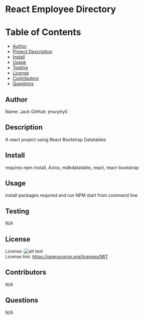 
  # React Employee Directory

  # Table of Contents
  * [Author](##Author)
  * [Project Description](##Description)
  * [Install](##Install)
  * [Usage](##Usage)
  * [Testing](##Testing)
  * [License](##License)
  * [Contributors](##Contributors)
  * [Questions](##Questions)
   
  
  ## Author 
  Name: Jack 
  GitHub: jmurphy0

  ## Description 
  A react project using React Bootstrap Datatables

  ## Install 
  requires npm install, Axios, mdbdatatable, react, react-bootstrap

  ## Usage 
  install packages required and run NPM start from command line 

  ## Testing 
  N/A

  ## License 
  License:   ![alt text](https://img.shields.io/badge/License-MIT-yellow.svg)  
  License link: https://opensource.org/licenses/MIT

  ## Contributors 
  N/A

  ## Questions 
  N/A
